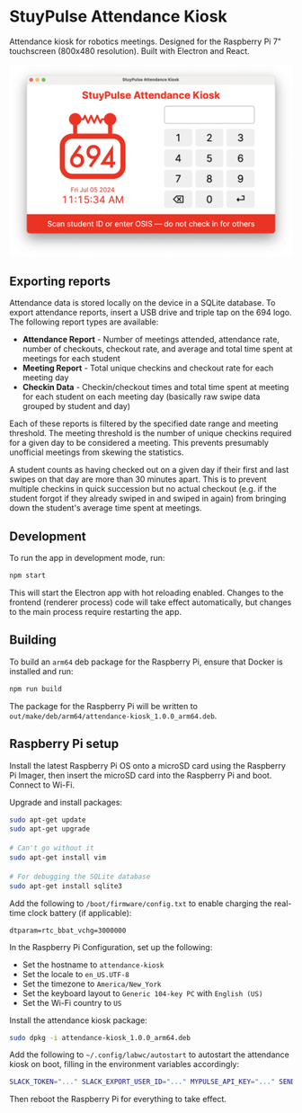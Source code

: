 StuyPulse Attendance Kiosk
==========================

Attendance kiosk for robotics meetings. Designed for the Raspberry Pi 7" touchscreen (800x480 resolution). Built with
Electron and React.

![Screenshot of app](docs/images/screenshot.png)

## Exporting reports

Attendance data is stored locally on the device in a SQLite database. To export attendance reports, insert a USB drive
and triple tap on the 694 logo. The following report types are available:

- **Attendance Report** - Number of meetings attended, attendance rate, number of checkouts, checkout rate, and average
  and total time spent at meetings for each student
- **Meeting Report** - Total unique checkins and checkout rate for each meeting day
- **Checkin Data** - Checkin/checkout times and total time spent at meeting for each student on each meeting day
  (basically raw swipe data grouped by student and day)

Each of these reports is filtered by the specified date range and meeting threshold. The meeting threshold is the number
of unique checkins required for a given day to be considered a meeting. This prevents presumably unofficial meetings
from skewing the statistics.

A student counts as having checked out on a given day if their first and last swipes on that day are more than 30
minutes apart. This is to prevent multiple checkins in quick succession but no actual checkout (e.g. if the student
forgot if they already swiped in and swiped in again) from bringing down the student's average time spent at meetings.

## Development

To run the app in development mode, run:

```bash
npm start
```

This will start the Electron app with hot reloading enabled. Changes to the frontend (renderer process) code will take
effect automatically, but changes to the main process require restarting the app.

## Building

To build an `arm64` deb package for the Raspberry Pi, ensure that Docker is installed and run:

```bash
npm run build
```

The package for the Raspberry Pi will be written to `out/make/deb/arm64/attendance-kiosk_1.0.0_arm64.deb`.

## Raspberry Pi setup

Install the latest Raspberry Pi OS onto a microSD card using the Raspberry Pi Imager, then insert the microSD card into
the Raspberry Pi and boot. Connect to Wi-Fi.

Upgrade and install packages:

```bash
sudo apt-get update
sudo apt-get upgrade

# Can't go without it
sudo apt-get install vim

# For debugging the SQLite database
sudo apt-get install sqlite3
```

Add the following to `/boot/firmware/config.txt` to enable charging the real-time clock battery (if applicable):

```
dtparam=rtc_bbat_vchg=3000000
```

In the Raspberry Pi Configuration, set up the following:

- Set the hostname to `attendance-kiosk`
- Set the locale to `en_US.UTF-8`
- Set the timezone to `America/New_York`
- Set the keyboard layout to `Generic 104-key PC` with `English (US)`
- Set the Wi-Fi country to `US`

Install the attendance kiosk package:

```bash
sudo dpkg -i attendance-kiosk_1.0.0_arm64.deb
```

Add the following to `~/.config/labwc/autostart` to autostart the attendance kiosk on boot, filling in the environment
variables accordingly:

```bash
SLACK_TOKEN="..." SLACK_EXPORT_USER_ID="..." MYPULSE_API_KEY="..." SENDGRID_API_KEY="..." attendance-kiosk --kiosk
```

Then reboot the Raspberry Pi for everything to take effect.
